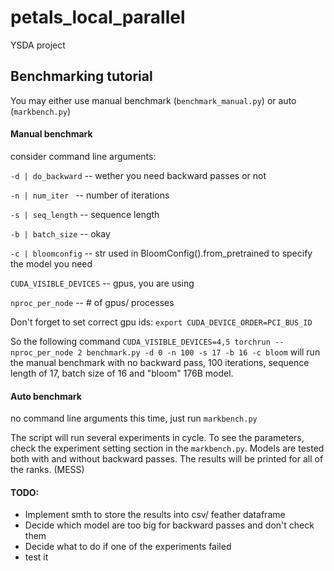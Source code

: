 # petals_local_parallel
YSDA project


## Benchmarking tutorial

You may either use manual benchmark (```benchmark_manual.py```) or auto (```markbench.py```) 

#### Manual benchmark

consider command line arguments:

```-d | do_backward``` -- wether you need backward passes or not

```-n | num_iter ```   -- number of iterations

```-s | seq_length```  -- sequence length

```-b | batch_size```  -- okay

```-c | bloomconfig``` -- str used in BloomConfig().from_pretrained to specify the model you need

```CUDA_VISIBLE_DEVICES``` -- gpus, you are using

```nproc_per_node```       -- # of gpus/ processes

Don't forget to set correct gpu ids: ```export CUDA_DEVICE_ORDER=PCI_BUS_ID```

So the following command
``` CUDA_VISIBLE_DEVICES=4,5 torchrun --nproc_per_node 2 benchmark.py -d 0 -n 100 -s 17 -b 16 -c bloom ```
will run the manual benchmark with no backward pass, 100 iterations, sequence length of 17, batch size of 16 and "bloom" 176B model.


#### Auto benchmark

no command line arguments this time, just run ```markbench.py```

The script will run several experiments in cycle. To see the parameters, check the experiment setting section in the ```markbench.py```.
Models are tested both with and without backward passes. The results will be printed for all of the ranks. (MESS)

#### TODO:

- Implement smth to store the results into csv/ feather dataframe
- Decide which model are too big for backward passes and don't check them
- Decide what to do if one of the experiments failed
- test it



